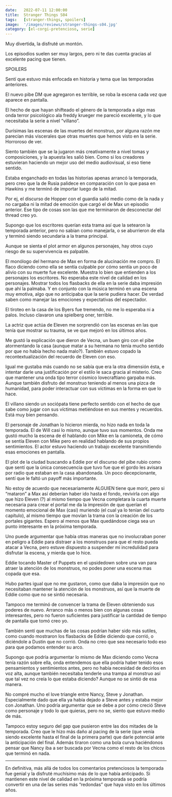 ```yaml
---
date:   2022-07-11 12:00:00
title:  Stranger Things S04
tags:   [stranger-things, spoilers]
image:  '/images/reviews/stranger-things-s04.jpg'
category: [el-corgi-pretencioso, serie]
---
```


Muy divertida, la disfruté un montón.

Los episodios suelen ser muy largos, pero ni te das cuenta gracias al excelente pacing que tienen.

SPOILERS

Sentí que estuvo más enfocada en historia y tema que las temporadas anteriores.

El nuevo pibe DM que agregaron es terrible, se roba la escena cada vez que aparece en pantalla.

El hecho de que hayan shifteado el género de la temporada a algo mas onda terror psicológico ala freddy krueger me pareció excelente, y lo que necesitaba la serie a nivel “villano”.

Durísimas las escenas de las muertes del monstruo, por alguna razón me parecían más viscerales que otras muertes que hemos visto en la serie. Horroroso de ver.

Siento también que se la jugaron más creativamente a nivel tomas y composiciones, y la apuesta les salió bien. Como si los creadores estuvieran haciendo un mejor uso del medio audiovisual, si eso tiene sentido.

Estaba enganchado en todas las historias apenas arrancó la temporada, pero creo que la de Rusia palidece en comparación con lo que pasa en Hawkins y me terminó de importar luego de la mitad.

Por ej, el discurso de Hopper con el guardia salió medio como de la nada y no cargaba ni la mitad de emoción que cargó el de Max un episodio anterior. Ese tipo de cosas son las que me terminaron de desconectar del thread creo yo.

Supongo que los escritores querían esta trama así que la setearon la temporada anterior, pero no sabian como manejarla, o se aburrieron de ella y terminó siendo secundaria a la trama principal.

Aunque se sienta el plot armor en algunos personajes, hay otros cuyo riesgo de su supervivencia es palpable.

El monólogo del hermano de Max en forma de alucinación me compro. El flaco diciendo como ella se sentía culpable por cómo sentía un poco de alivio con su muerte fue excelente. Muestra lo bien que entienden a los personajes los escritores. No esperaba este nivel de calidad en los personajes. Mostrar todos los flasbacks de ella en la serie daba impresión que ahí la palmaba. Y en conjunto con la música terminó en una escena muy emotiva, algo que no anticipaba que la serie pudiera hacer. De verdad saben como manejar las emociones y expectativas del espectador.

El tiroteo en la casa de los Byers fue tremendo, no me lo esperaba ni a palos. Incluso clavaron una spielberg oner, terrible.

La actriz que actúa de Eleven me sorprendió con las escenas en las que tenía que mostrar su trauma, se ve que mejoró en los últimos años.

Me gustó la explicación que dieron de Vecna, un buen giro con el pibe atormentando la casa (aunque matar a su hermana no tenía mucho sentido por que no había hecho nada malo?). También estuvo copado la recontextualización del recuerdo de Eleven con eso.

Igual me gustaba más cuando no se sabía que era la otra dimensión ésta, e intentar darle una justificación por el estilo le saca gracia al misterio. Creo que mantener una onda tipo terror cósmico lovecraftiano garpaba más. Aunque también disfruto del monstruo teniendo al menos una pizca de humanidad, para poder interactuar con sus víctimas en la forma en que lo hace.

El villano siendo un sociópata tiene perfecto sentido con el hecho de que sabe como jugar con sus víctimas metiéndose en sus mentes y recuerdos. Está muy bien pensando.

El personaje de Jonathan lo hicieron mierda, no hizo nada en toda la temporada. El de Will casi lo mismo, aunque tuvo sus momentos. Onda me gustó mucho la escena de él hablando con Mike en la camioneta, de cómo se sentía Eleven con Mike pero en realidad hablando de sus propios sentimientos. El actor estuvo haciendo un trabajo excelente transmitiendo esas emociones en pantalla.

El plot de la ciudad buscando a Eddie por el discurso del pibe rubio como que sentí que la única consecuencia que tuvo fue que el gordo les avisara por radio que estaban en la casa abandonada. Un poco decepcionante, sentí que le faltó un payoff más importante.

No estoy de acuerdo que necesariamente ALGUIEN tiene que morir, pero si “mataron” a Max así deberían haber ido hasta el fondo, revivirla con algo que hizo Eleven (?) al mismo tiempo que Vecna completara la cuarta muerte necesaria para crear el portal me da la impresión de que querían el momento emocional de Max (casi) muriendo (el cual ya lo tenían del cuarto capítulo), al mismo tiempo que movían la trama con la creación de los portales gigantes. Espero al menos que Max quedándose ciega sea un punto interesante en la próxima temporada.

Uno puede argumentar que había otras maneras que no involucraban poner en peligro a Eddie para distraer a los monstruos para que el resto pueda atacar a Vecna, pero estuve dispuesto a suspender mi incredulidad para disfrutar la escena, y mierda que lo hice.

Eddie tocando Master of Puppets en el upsidedown sobre una van para atraer la atención de los monstruos, no podes poner una escena mas copada que esa.

Hubo partes igual que no me gustaron, como que daba la impresión que no necesitaban mantener la atención de los monstruos, así que la muerte de Eddie como que no se sintió necesaria.

Tampoco me terminó de convencer la trama de Eleven obteniendo sus poderes de nuevo. Arranco más o menos bien con algunas cosas interesantes, pero no fueron suficientes para justificar la cantidad de tiempo de pantalla que tomó creo yo.

También sentí que muchas de las cosas podrían haber sido más sutiles, como cuando mostraron los flasbacks de Eddie diciendo que corrió, o diciéndole a Dustin que no corrió. Onda no creo que sea necesario todo eso para que podamos entender su arco.

Supongo que podría argumentar lo mismo de Max diciendo como Vecna tenía razón sobre ella, onda entendemos que ella podría haber tenido esos pensamientos y sentimientos antes, pero no había necesidad de decirlos en voz alta, aunque también necesitaba tenderle una trampa al monstruo así que tal vez no creía lo que estaba diciendo? Aunque no se sintió de esa manera.

No compré mucho el love triangle entre Nancy, Steve y Jonathan. Especialmente dado que ella ya había dejado a Steve antes y estaba mejor con Jonathan. Uno podría argumentar que se debe a por cómo creció Steve como personaje y todo lo que quieras, pero no se, siento que estuvo medio de más.

Tampoco estoy seguro del gap que pusieron entre las dos mitades de la temporada. Creo que le hizo más daño al pacing de la serie (que venía siendo excelente hasta el final de la primera parte) que darle potencial ante la anticipación del final. Además tiraron como una bola curva haciéndonos pensar que Nancy iba a ser buscada por Vecna como el resto de los chicos que terminó en nada. 

<hr>

En definitiva, más allá de todos los comentarios pretenciosos la temporada fue genial y la disfruté muchísimo más de lo que había anticipado. Si mantienen este nivel de calidad en la próxima temporada se podría convertir en una de las series más “redondas” que haya visto en los últimos años.
